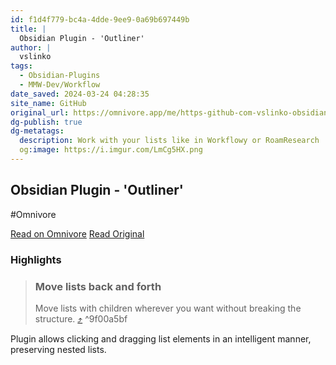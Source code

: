 ```yaml
---
id: f1d4f779-bc4a-4dde-9ee9-0a69b697449b
title: |
  Obsidian Plugin - 'Outliner'
author: |
  vslinko
tags:
  - Obsidian-Plugins
  - MMW-Dev/Workflow
date_saved: 2024-03-24 04:28:35
site_name: GitHub
original_url: https://omnivore.app/me/https-github-com-vslinko-obsidian-outliner-blob-main-readme-md-18e6bed8883
dg-publish: true
dg-metatags:
  description: Work with your lists like in Workflowy or RoamResearch
  og:image: https://i.imgur.com/LmCg5HX.png
---
```


## Obsidian Plugin - 'Outliner'
#Omnivore

[Read on Omnivore](https://omnivore.app/me/https-github-com-vslinko-obsidian-outliner-blob-main-readme-md-18e6bed8883)
[Read Original](https://github.com/vslinko/obsidian-outliner/blob/main/README.md)

### Highlights

> ### Move lists back and forth
> 
> [](#move-lists-back-and-forth)
> 
> Move lists with children wherever you want without breaking the structure. [⤴️](https://omnivore.app/me/https-github-com-vslinko-obsidian-outliner-blob-main-readme-md-18e6bed8883#9f00a5bf-8260-46b5-a2d2-bc59393d7d76)  ^9f00a5bf

Plugin allows clicking and dragging list elements in an intelligent manner, preserving nested lists.

